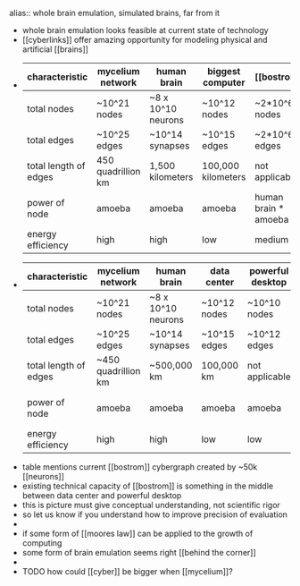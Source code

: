 alias:: whole brain emulation, simulated brains, far from it

- whole brain emulation looks feasible at current state of technology
- [[cyberlinks]] offer amazing opportunity for modeling physical and artificial [[brains]]
- | characteristic        | mycelium network                         | human brain                              | biggest computer          | [[bostrom]] |
  |-----------------------|------------------------------------------|------------------------------------------|------------------------------------------------|----|
  | total nodes           | ~10^21 nodes                    | ~8 x 10^10 neurons                     | ~10^12 nodes                                   |~2*10^6 nodes                                   |
  | total edges           | ~10^25 edges                    | ~10^14 synapses                    | ~10^15 edges                                   |~2*10^6 edges                                   |
  | total length of edges | 450 quadrillion km | 1,500 kilometers   | 100,000 kilometers              | not applicable |
  | power of node | amoeba | amoeba |  amoeba | human brain * amoeba |
  | energy efficiency | high | high | low | medium |
- | characteristic            | mycelium network                         | human brain                              | data center                          | powerful desktop                         | bostrom cybergraph |
  |----------------------------|------------------------------------------|------------------------------------------|-------------------------------------------|----------------------------------------------|----------------------------------------------------|
  | total nodes                | ~10^21 nodes                             | ~8 x 10^10 neurons                       | ~10^12 nodes                              | ~10^10 nodes                                | ~2*10^6 nodes                                      |
  | total edges                | ~10^25 edges                             | ~10^14 synapses                          | ~10^15 edges                              | ~10^12 edges                                | ~2*10^6 edges                                      |
  | total length of edges      | ~450 quadrillion km                       | ~500,000 km                         | 100,000 km                        | not applicable                               |  not applicable                                   |
  | power of node              | amoeba                                   | amoeba                                   | amoeba                                    | amoeba                         | **human brain * amoeba**                                             |
  | energy efficiency          | high                                     | high                                     | low                                       | low                                       | **high**                                             |
- table mentions current [[bostrom]] cybergraph created by ~50k [[neurons]]
- existing technical capacity of [[bostrom]] is something in the middle between data center and powerful desktop
- this is picture must give conceptual understanding, not scientific rigor
- so let us know if you understand how to improve precision of evaluation
-
- if some form of [[moores law]] can be applied to the growth of computing
- some form of brain emulation seems right [[behind the corner]]
-
- TODO how could [[cyber]] be bigger when [[mycelium]]?